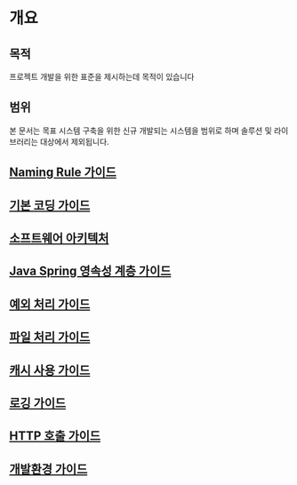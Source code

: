 # 개요

## 목적
프로젝트 개발을 위한 표준을 제시하는데 목적이 있습니다

## 범위
본 문서는 목표 시스템 구축을 위한 신규 개발되는 시스템을 범위로 하며 솔루션 및 라이브러리는 대상에서 제외됩니다.

## [Naming Rule 가이드](100-naming-rule-guide.md)
## [기본 코딩 가이드](200-basic-coding-guide.md)
## [소프트웨어 아키텍처](300-software-architect-guide.md)
## [Java Spring 영속성 계층 가이드](3100-persistence-guide)
## [예외 처리 가이드](400-exception-guide.md) 
## [파일 처리 가이드](500-file-guide.md)
## [캐시 사용 가이드](600-cache-guide.md)
## [로깅 가이드](700-log-guide.md)
## [HTTP 호출 가이드](800-http-guide.md)
## [개발환경 가이드](900-developer-environment-guide.md)
